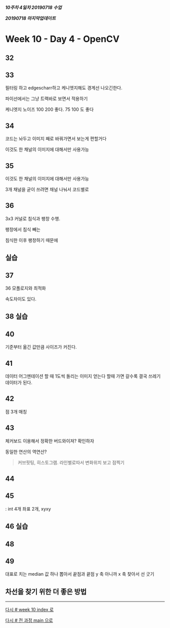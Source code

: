 ***10주차 4일차 20190718 수업***

***20190718 마지막업데이트***

# Week 10 - Day 4 - OpenCV


## 32


## 33

필터링 하고 edgescharr하고 케니엣지해도 경계선 나오긴한다.

파이선에서는 그냥 트랙바로 보면서 적용하기

케니엣지 노이즈  100 200 좋다.  75 100 도 좋다

## 34

코드는 놔두고 이미지 째로 바꿔가면서 보는게 편할거다

이것도 한 채널의 이미지에 대해서만 사용가능

## 35

이것도 한 채널의 이미지에 대해서만 사용가능

3개 채널을 굳이 쓰려면 채널 나눠서 코드별로 

## 36

3x3 커널로 침식과 팽창 수행.

팽창에서 침식 빼는

침식한 이후 팽창하기 때문에 

## 실습

## 37

36 모폴로지와 최적화

속도차이도 있다.

## 38 실습


## 40

기준부터 옮긴 값만큼 사이즈가 커진다.

## 41

데이터 어그멘테이션 할 때 1도씩 돌리는 이미지 얻는다 할때 가면 갈수록 결국 쓰레기 데이터가 된다.

## 42

점 3개 매칭


## 43

체커보드 이용해서 정확한 버드와이져? 확인하자

동일한 연산의 역연산?


>커브핏팅, 히스토그램. 라인별로따서 변화위치 보고 점찍기

## 44

## 45

<vec4i> : int 4개 좌표 2개, xyxy

## 46 실습



## 48

## 49

대표로 치는 median 값 하나 뽑아서 끝점과 끝점 y 축 아니까 x 축 찾아서 선 긋기


## 차선을 찾기 위한 더 좋은 방법


---
[다시 # week 10 index 로](../w10.md)

[다시 # 전 과정 main 으로](../../README.md)
